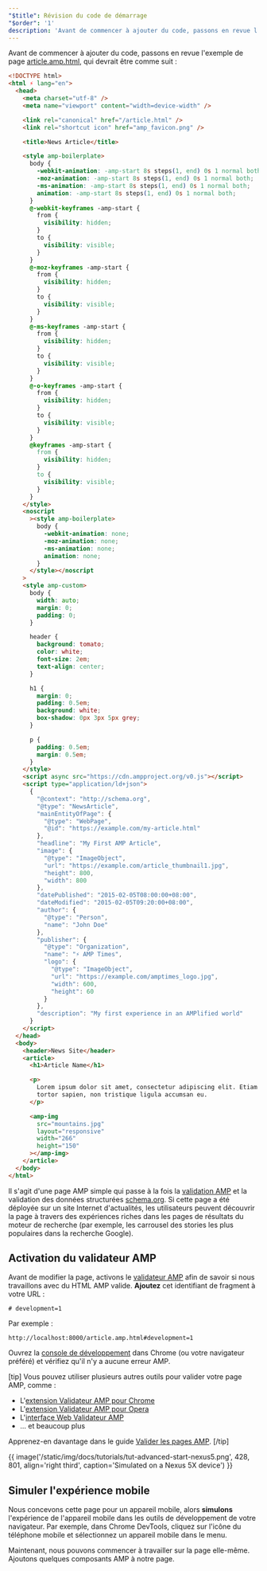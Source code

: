 ```yaml
---
"$title": Révision du code de démarrage
"$order": '1'
description: 'Avant de commencer à ajouter du code, passons en revue l''exemple de page article.amp.html, qui devrait être comme suit : ...'
---
```


Avant de commencer à ajouter du code, passons en revue l'exemple de page [article.amp.html](https://github.com/googlecodelabs/accelerated-mobile-pages-advanced/blob/master/article.amp.html), qui devrait être comme suit :

```html
<!DOCTYPE html>
<html ⚡ lang="en">
  <head>
    <meta charset="utf-8" />
    <meta name="viewport" content="width=device-width" />

    <link rel="canonical" href="/article.html" />
    <link rel="shortcut icon" href="amp_favicon.png" />

    <title>News Article</title>

    <style amp-boilerplate>
      body {
        -webkit-animation: -amp-start 8s steps(1, end) 0s 1 normal both;
        -moz-animation: -amp-start 8s steps(1, end) 0s 1 normal both;
        -ms-animation: -amp-start 8s steps(1, end) 0s 1 normal both;
        animation: -amp-start 8s steps(1, end) 0s 1 normal both;
      }
      @-webkit-keyframes -amp-start {
        from {
          visibility: hidden;
        }
        to {
          visibility: visible;
        }
      }
      @-moz-keyframes -amp-start {
        from {
          visibility: hidden;
        }
        to {
          visibility: visible;
        }
      }
      @-ms-keyframes -amp-start {
        from {
          visibility: hidden;
        }
        to {
          visibility: visible;
        }
      }
      @-o-keyframes -amp-start {
        from {
          visibility: hidden;
        }
        to {
          visibility: visible;
        }
      }
      @keyframes -amp-start {
        from {
          visibility: hidden;
        }
        to {
          visibility: visible;
        }
      }
    </style>
    <noscript
      ><style amp-boilerplate>
        body {
          -webkit-animation: none;
          -moz-animation: none;
          -ms-animation: none;
          animation: none;
        }
      </style></noscript
    >
    <style amp-custom>
      body {
        width: auto;
        margin: 0;
        padding: 0;
      }

      header {
        background: tomato;
        color: white;
        font-size: 2em;
        text-align: center;
      }

      h1 {
        margin: 0;
        padding: 0.5em;
        background: white;
        box-shadow: 0px 3px 5px grey;
      }

      p {
        padding: 0.5em;
        margin: 0.5em;
      }
    </style>
    <script async src="https://cdn.ampproject.org/v0.js"></script>
    <script type="application/ld+json">
      {
        "@context": "http://schema.org",
        "@type": "NewsArticle",
        "mainEntityOfPage": {
          "@type": "WebPage",
          "@id": "https://example.com/my-article.html"
        },
        "headline": "My First AMP Article",
        "image": {
          "@type": "ImageObject",
          "url": "https://example.com/article_thumbnail1.jpg",
          "height": 800,
          "width": 800
        },
        "datePublished": "2015-02-05T08:00:00+08:00",
        "dateModified": "2015-02-05T09:20:00+08:00",
        "author": {
          "@type": "Person",
          "name": "John Doe"
        },
        "publisher": {
          "@type": "Organization",
          "name": "⚡ AMP Times",
          "logo": {
            "@type": "ImageObject",
            "url": "https://example.com/amptimes_logo.jpg",
            "width": 600,
            "height": 60
          }
        },
        "description": "My first experience in an AMPlified world"
      }
    </script>
  </head>
  <body>
    <header>News Site</header>
    <article>
      <h1>Article Name</h1>

      <p>
        Lorem ipsum dolor sit amet, consectetur adipiscing elit. Etiam egestas
        tortor sapien, non tristique ligula accumsan eu.
      </p>

      <amp-img
        src="mountains.jpg"
        layout="responsive"
        width="266"
        height="150"
      ></amp-img>
    </article>
  </body>
</html>
```

Il s'agit d'une page AMP simple qui passe à la fois la [validation AMP](../../../../documentation/guides-and-tutorials/learn/validation-workflow/validate_amp.md) et la validation des données structurées [schema.org](http://schema.org/). Si cette page a été déployée sur un site Internet d'actualités, les utilisateurs peuvent découvrir la page à travers des expériences riches dans les pages de résultats du moteur de recherche (par exemple, les carrousel des stories les plus populaires dans la recherche Google).

## Activation du validateur AMP

Avant de modifier la page, activons le [validateur AMP](../../../../documentation/guides-and-tutorials/learn/validation-workflow/validate_amp.md) afin de savoir si nous travaillons avec du HTML AMP valide. **Ajoutez** cet identifiant de fragment à votre URL :

```text
# development=1

```

Par exemple :

```text
http://localhost:8000/article.amp.html#development=1
```

Ouvrez la [console de développement](https://developer.chrome.com/devtools/docs/console) dans Chrome (ou votre navigateur préféré) et vérifiez qu'il n'y a aucune erreur AMP.

[tip] Vous pouvez utiliser plusieurs autres outils pour valider votre page AMP, comme :

- L'[extension Validateur AMP pour Chrome](https://chrome.google.com/webstore/detail/amp-validator/nmoffdblmcmgeicmolmhobpoocbbmknc)
- L'[extension Validateur AMP pour Opera](https://addons.opera.com/en-gb/extensions/details/amp-validator/)
- L'[interface Web Validateur AMP](https://validator.ampproject.org/)
- ... et beaucoup plus

Apprenez-en davantage dans le guide [Valider les pages AMP](../../../../documentation/guides-and-tutorials/learn/validation-workflow/validate_amp.md). [/tip]

{{ image('/static/img/docs/tutorials/tut-advanced-start-nexus5.png', 428, 801, align='right third', caption='Simulated on a Nexus 5X device') }}

## Simuler l'expérience mobile

Nous concevons cette page pour un appareil mobile, alors **simulons** l'expérience de l'appareil mobile dans les outils de développement de votre navigateur. Par exemple, dans Chrome DevTools, cliquez sur l'icône du téléphone mobile et sélectionnez un appareil mobile dans le menu.

Maintenant, nous pouvons commencer à travailler sur la page elle-même. Ajoutons quelques composants AMP à notre page.
